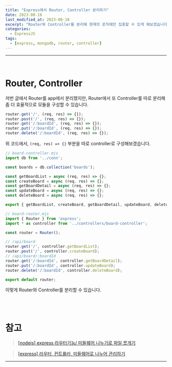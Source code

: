 ```yaml
---
title: "Express에서 Router, Controller 분리하기"
date: 2023-08-18
last_modified_at: 2023-08-18
excerpt: "Router와 Controller를 분리해 현재의 로직에만 집중할 수 있게 해보겠습니다."
categories:
  - ExpressJS
tags:
  - [express, mongodb, router, controller]
---
```


---

<br />

# Router, Controller

저번 글에서 Router를 app에서 분리했지만, Router에서 또 Controller를 따로 분리해 좀 더 효율적으로 모듈을 구성할 수 있습니다.

```javascript
router.get('/', (req, res) => {});
router.post('/', (req, res) => {});
router.get('/:boardId', (req, res) => {});
router.put('/:boardId', (req, res) => {});
router.delete('/:boardId', (req, res) => {});
```

위 코드에서, `(req, res) => {}` 부분을 따로 controller로 구성해보겠습니다.

```javascript
// board-controller.mjs
import db from '../conn';

const boards = db.collection('boards');

const getBoardList = async (req, res) => {};
const createBoard = async (req, res) => {};
const getBoardDetail = async (req, res) => {};
const updateBoard = async (req, res) => {};
const deleteBoard = async (req, res) => {};

export { getBoardList, createBoard, getBoardDetail, updateBoard, deleteBoard };
```

```javascript
// board-router.mjs
import { Router } from 'express';
import * as controller from '../controllers/board-controller';

const router = Router();

// /api/board
router.get('/', controller.getBoardList);
router.post('/', controller.createBoard);
// /api/board/:boardId
router.get('/:boardId', controller.getBoardDetail);
router.put('/:boardId', controller.updateBoard);
router.delete('/:boardId', controller.deleteBoard);

export default router;
```

이렇게 Router와 Controller를 분리할 수 있습니다.

<br />
<br />

# 참고

> [[nodejs] express 라우터기능/ 미들웨어 나누기로 파일 쪼개기](https://kong-dev.tistory.com/132)

> [[express] 라우터, 컨트롤러, 미들웨어로 나누어 관리하기](https://velog.io/@hiro2474/express-router-controller-middleware)

---
